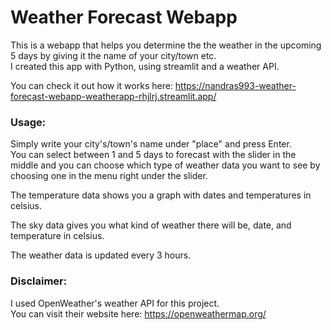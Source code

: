 # Weather Forecast Webapp

This is a webapp that helps you determine the the weather in the upcoming 5 days by giving it the name of your city/town etc. <br>
I created this app with Python, using streamlit and a weather API.

You can check it out how it works here: https://nandras993-weather-forecast-webapp-weatherapp-rhjlrj.streamlit.app/

### Usage:
Simply write your city's/town's name under "place" and press Enter. <br>
You can select between 1 and 5 days to forecast with the slider in the middle and you can choose which type of weather data you want to see by choosing one in the menu right under the slider.

The temperature data shows you a graph with dates and temperatures in celsius.

The sky data gives you what kind of weather there will be, date, and temperature in celsius.

The weather data is updated every 3 hours.

### Disclaimer:

I used OpenWeather's weather API for this project. <br>
You can visit their website here:
https://openweathermap.org/
